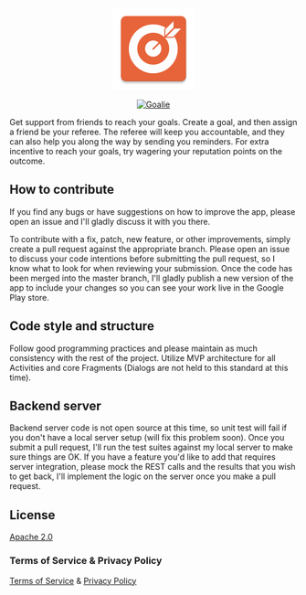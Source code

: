 <div style="text-align:center">
<img src="./app/src/main/res/mipmap-xxhdpi/ic_launcher.png?raw=true" alt="Goalie">

<a href="https://play.google.com/store/apps/details?id=com.github.q115.goalie_android"><img src="https://coverse.co/webimages/download_android.svg" alt="Goalie"></a></div>
Get support from friends to reach your goals. Create a goal, and then assign a friend be your referee. The referee will keep you accountable, and they can also help you along the way by sending you reminders. For extra incentive to reach your goals, try wagering your reputation points on the outcome. 


## How to contribute

If you find any bugs or have suggestions on how to improve the app, please open an issue and I'll gladly discuss it with you there.

To contribute with a fix, patch, new feature, or other improvements, simply create a pull request against the appropriate branch. Please open an issue to discuss your code intentions before submitting the pull request, so I know what to look for when reviewing your submission. Once the code has been merged into the master branch, I'll gladly publish a new version of the app to include your changes so you can see your work live in the Google Play store.


## Code style and structure

Follow good programming practices and please maintain as much consistency with the rest of the project. Utilize MVP architecture for all Activities and core Fragments (Dialogs are not held to this standard at this time). 

## Backend server

Backend server code is not open source at this time, so unit test will fail if you don't have a local server setup (will fix this problem soon). Once you submit a pull request, I'll run the test suites against my local server to make sure things are OK. If you have a feature you'd like to add that requires server integration, please mock the REST calls and the results that you wish to get back, I'll implement the logic on the server once you make a pull request.

## License

[Apache 2.0](https://github.com/Q115/Goalie_Android/blob/master/LICENSE.md)

### Terms of Service & Privacy Policy

[Terms of Service](http://goalie.ga/termsofservice.htm) & [Privacy Policy](http://goalie.ga/privacypolicy.htm)
